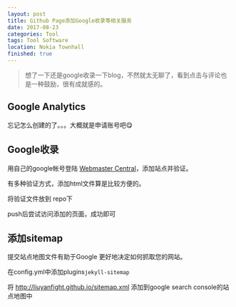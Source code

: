 ```yaml
---
layout: post
title: Github Page添加Google收录等相关服务
date: 2017-08-23
categories: Tool
tags: Tool Software
location: Nokia Townhall
finished: true
---
```


> 想了一下还是google收录一下blog，不然就太无聊了，看到点击与评论也是一种鼓励，很有成就感的。

## Google Analytics

忘记怎么创建的了。。。大概就是申请账号吧:yum:

## Google收录

用自己的google帐号登陆 [Webmaster Central](https://www.google.com/webmasters/tools/home?hl=zh-CN)，添加站点并验证。

有多种验证方式，添加html文件算是比较方便的。

将验证文件放到 repo下

push后尝试访问添加的页面，成功即可

## 添加sitemap

提交站点地图文件有助于Google 更好地决定如何抓取您的网站。

在config.yml中添加plugins`jekyll-sitemap`

将 http://liuyanfight.github.io/sitemap.xml 添加到google search console的站点地图中

